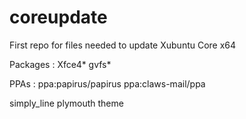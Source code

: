 # coreupdate
<p>First repo for files needed to update Xubuntu Core x64</p>
<p>Packages : Xfce4* gvfs*</p>
<p>PPAs : ppa:papirus/papirus ppa:claws-mail/ppa</p>
<p>simply_line plymouth theme</p>

